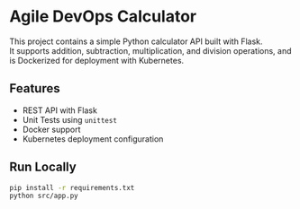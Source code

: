 # Agile DevOps Calculator

This project contains a simple Python calculator API built with Flask.  
It supports addition, subtraction, multiplication, and division operations, and is Dockerized for deployment with Kubernetes.

## Features

- REST API with Flask
- Unit Tests using `unittest`
- Docker support
- Kubernetes deployment configuration

## Run Locally

```bash
pip install -r requirements.txt
python src/app.py
